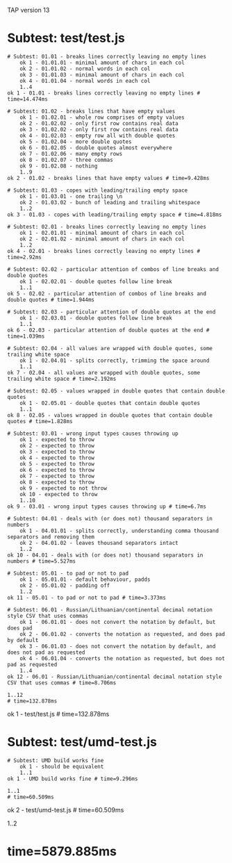TAP version 13
# Subtest: test/test.js
    # Subtest: 01.01 - breaks lines correctly leaving no empty lines
        ok 1 - 01.01.01 - minimal amount of chars in each col
        ok 2 - 01.01.02 - normal words in each col
        ok 3 - 01.01.03 - minimal amount of chars in each col
        ok 4 - 01.01.04 - normal words in each col
        1..4
    ok 1 - 01.01 - breaks lines correctly leaving no empty lines # time=14.474ms
    
    # Subtest: 01.02 - breaks lines that have empty values
        ok 1 - 01.02.01 - whole row comprises of empty values
        ok 2 - 01.02.02 - only first row contains real data
        ok 3 - 01.02.02 - only first row contains real data
        ok 4 - 01.02.03 - empty row all with double quotes
        ok 5 - 01.02.04 - more double quotes
        ok 6 - 01.02.05 - double quotes almost everywhere
        ok 7 - 01.02.06 - many empty rows
        ok 8 - 01.02.07 - three commas
        ok 9 - 01.02.08 - nothing
        1..9
    ok 2 - 01.02 - breaks lines that have empty values # time=9.428ms
    
    # Subtest: 01.03 - copes with leading/trailing empty space
        ok 1 - 01.03.01 - one trailing \n
        ok 2 - 01.03.02 - bunch of leading and trailing whitespace
        1..2
    ok 3 - 01.03 - copes with leading/trailing empty space # time=4.818ms
    
    # Subtest: 02.01 - breaks lines correctly leaving no empty lines
        ok 1 - 02.01.01 - minimal amount of chars in each col
        ok 2 - 02.01.02 - minimal amount of chars in each col
        1..2
    ok 4 - 02.01 - breaks lines correctly leaving no empty lines # time=2.92ms
    
    # Subtest: 02.02 - particular attention of combos of line breaks and double quotes
        ok 1 - 02.02.01 - double quotes follow line break
        1..1
    ok 5 - 02.02 - particular attention of combos of line breaks and double quotes # time=1.944ms
    
    # Subtest: 02.03 - particular attention of double quotes at the end
        ok 1 - 02.03.01 - double quotes follow line break
        1..1
    ok 6 - 02.03 - particular attention of double quotes at the end # time=1.039ms
    
    # Subtest: 02.04 - all values are wrapped with double quotes, some trailing white space
        ok 1 - 02.04.01 - splits correctly, trimming the space around
        1..1
    ok 7 - 02.04 - all values are wrapped with double quotes, some trailing white space # time=2.192ms
    
    # Subtest: 02.05 - values wrapped in double quotes that contain double quotes
        ok 1 - 02.05.01 - double quotes that contain double quotes
        1..1
    ok 8 - 02.05 - values wrapped in double quotes that contain double quotes # time=1.828ms
    
    # Subtest: 03.01 - wrong input types causes throwing up
        ok 1 - expected to throw
        ok 2 - expected to throw
        ok 3 - expected to throw
        ok 4 - expected to throw
        ok 5 - expected to throw
        ok 6 - expected to throw
        ok 7 - expected to throw
        ok 8 - expected to throw
        ok 9 - expected to not throw
        ok 10 - expected to throw
        1..10
    ok 9 - 03.01 - wrong input types causes throwing up # time=6.7ms
    
    # Subtest: 04.01 - deals with (or does not) thousand separators in numbers
        ok 1 - 04.01.01 - splits correctly, understanding comma thousand separators and removing them
        ok 2 - 04.01.02 - leaves thousand separators intact
        1..2
    ok 10 - 04.01 - deals with (or does not) thousand separators in numbers # time=5.527ms
    
    # Subtest: 05.01 - to pad or not to pad
        ok 1 - 05.01.01 - default behaviour, padds
        ok 2 - 05.01.02 - padding off
        1..2
    ok 11 - 05.01 - to pad or not to pad # time=3.373ms
    
    # Subtest: 06.01 - Russian/Lithuanian/continental decimal notation style CSV that uses commas
        ok 1 - 06.01.01 - does not convert the notation by default, but does pad
        ok 2 - 06.01.02 - converts the notation as requested, and does pad by default
        ok 3 - 06.01.03 - does not convert the notation by default, and does not pad as requested
        ok 4 - 06.01.04 - converts the notation as requested, but does not pad as requested
        1..4
    ok 12 - 06.01 - Russian/Lithuanian/continental decimal notation style CSV that uses commas # time=8.706ms
    
    1..12
    # time=132.878ms
ok 1 - test/test.js # time=132.878ms

# Subtest: test/umd-test.js
    # Subtest: UMD build works fine
        ok 1 - should be equivalent
        1..1
    ok 1 - UMD build works fine # time=9.296ms
    
    1..1
    # time=60.509ms
ok 2 - test/umd-test.js # time=60.509ms

1..2
# time=5879.885ms
